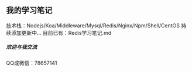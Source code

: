 ## 我的学习笔记
技术栈：Nodejs/Koa/Middleware/Mysql/Redis/Nginx/Npm/Shell/CentOS
持续添加更新中...
目前已有：Redis学习笔记.md

##### 欢迎与我交流
QQ或微信：78657141
